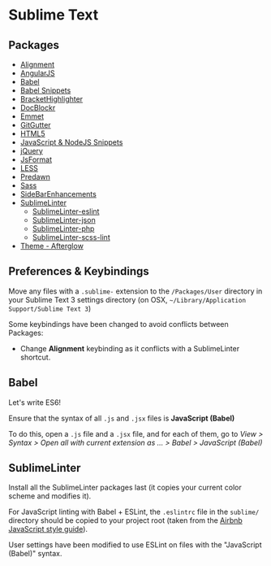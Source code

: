 # Sublime Text

## Packages

- [Alignment](https://packagecontrol.io/packages/Alignment)
- [AngularJS](https://packagecontrol.io/packages/AngularJS)
- [Babel](https://packagecontrol.io/packages/Babel)
- [Babel Snippets](https://packagecontrol.io/packages/Babel%20Snippets)
- [BracketHighlighter](https://packagecontrol.io/packages/BracketHighlighter)
- [DocBlockr](https://packagecontrol.io/packages/DocBlockr)
- [Emmet](https://packagecontrol.io/packages/Emmet)
- [GitGutter](https://packagecontrol.io/packages/GitGutter)
- [HTML5](https://packagecontrol.io/packages/HTML5)
- [JavaScript & NodeJS Snippets](https://packagecontrol.io/packages/JavaScript%20%26%20NodeJS%20Snippets)
- [jQuery](http://packagecontrol.io/packages/jQuery)
- [JsFormat](https://packagecontrol.io/packages/JsFormat)
- [LESS](https://packagecontrol.io/packages/LESS)
- [Predawn](https://packagecontrol.io/packages/Predawn)
- [Sass](https://packagecontrol.io/packages/Sass)
- [SideBarEnhancements](https://packagecontrol.io/packages/SideBarEnhancements)
- [SublimeLinter](https://packagecontrol.io/packages/SublimeLinter)
  - [SublimeLinter-eslint](https://packagecontrol.io/packages/SublimeLinter-contrib-eslint)
  - [SublimeLinter-json](https://packagecontrol.io/packages/SublimeLinter-json)
  - [SublimeLinter-php](https://packagecontrol.io/packages/SublimeLinter-php)
  - [SublimeLinter-scss-lint](https://packagecontrol.io/packages/SublimeLinter-contrib-scss-lint)
- [Theme - Afterglow](https://packagecontrol.io/packages/Theme%20-%20Afterglow)

## Preferences & Keybindings

Move any files with a `.sublime-` extension to the `/Packages/User` directory in your Sublime Text 3 settings directory (on OSX, `~/Library/Application Support/Sublime Text 3`)

Some keybindings have been changed to avoid conflicts between Packages:

- Change **Alignment** keybinding as it conflicts with a SublimeLinter shortcut.

## Babel

Let's write ES6!

Ensure that the syntax of all `.js` and `.jsx` files is **JavaScript (Babel)**

To do this, open a `.js` file and a `.jsx` file, and for each of them, go to *View > Syntax > Open all with current extension as ... > Babel > JavaScript (Babel)*

## SublimeLinter

Install all the SublimeLinter packages last (it copies your current color scheme and modifies it).

For JavaScript linting with Babel + ESLint, the `.eslintrc` file in the `sublime/` directory should be copied to your project root (taken from the [Airbnb JavaScript style guide](https://github.com/airbnb/javascript)).

User settings have been modified to use ESLint on files with the "JavaScript (Babel)" syntax.
